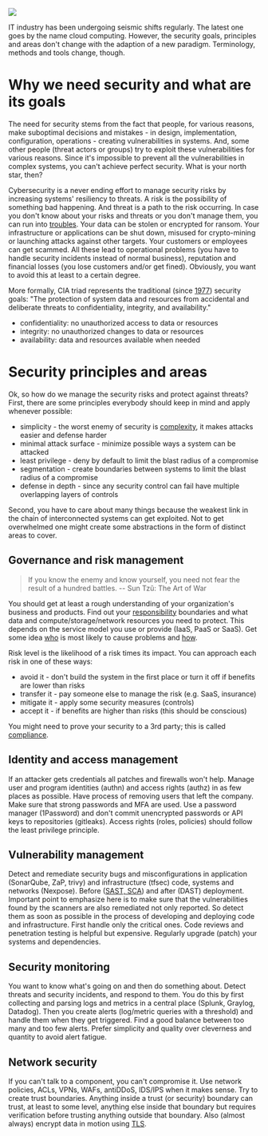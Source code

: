 ![](https://user-images.githubusercontent.com/1047259/222765764-e826697a-0f33-4240-892f-db39265adbbc.png)

IT industry has been undergoing seismic shifts regularly. The latest one goes by the name cloud computing. However, the security goals, principles and areas don't change with the adaption of a new paradigm. Terminology, methods and tools change, though.

# Why we need security and what are its goals

The need for security stems from the fact that people, for various reasons, make suboptimal decisions and mistakes - in design, implementation, configuration, operations - creating vulnerabilities in systems. And, some other people (threat actors or groups) try to exploit these vulnerabilities for various reasons. Since it's impossible to prevent all the vulnerabilities in complex systems, you can't achieve perfect security. What is your north star, then?

Cybersecurity is a never ending effort to manage security risks by increasing systems' resiliency to threats. A risk is the possibility of something bad happening. And threat is a path to the risk occurring. In case you don't know about your risks and threats or you don't manage them, you can run into [troubles](https://www.hackmageddon.com/). Your data can be stolen or encrypted for ransom. Your infrastructure or applications can be shut down, misused for crypto-mining or launching attacks against other targets. Your customers or employees can get scammed. All these lead to operational problems (you have to handle security incidents instead of normal business), reputation and financial losses (you lose customers and/or get fined). Obviously, you want to avoid this at least to a certain degree.

More formally, CIA triad represents the traditional (since [1977](https://nvlpubs.nist.gov/nistpubs/Legacy/SP/nbsspecialpublication500-19.pdf)) security goals: "The protection of system data and resources from accidental and deliberate threats to confidentiality, integrity, and availability."

* confidentiality: no unauthorized access to data or resources
* integrity: no unauthorized changes to data or resources
* availability: data and resources available when needed

# Security principles and areas

Ok, so how do we manage the security risks and protect against threats? First, there are some principles everybody should keep in mind and apply whenever possible:

* simplicity - the worst enemy of security is [complexity](https://www.schneier.com/blog/archives/2022/08/security-and-cheap-complexity.html), it makes attacks easier and defense harder
* minimal attack surface - minimize possible ways a system can be attacked
* least privilege - deny by default to limit the blast radius of a compromise
* segmentation - create boundaries between systems to limit the blast radius of a compromise
* defense in depth - since any security control can fail have multiple overlapping layers of controls

Second, you have to care about many things because the weakest link in the chain of interconnected systems can get exploited. Not to get overwhelmed one might create some abstractions in the form of distinct areas to cover.

## Governance and risk management

> If you know the enemy and know yourself, you need not fear the result of a hundred battles. -- Sun Tzŭ: The Art of War

You should get at least a rough understanding of your organization's business and products. Find out your [responsibility](https://docs.aws.amazon.com/wellarchitected/latest/security-pillar/shared-responsibility.html) boundaries and what data and compute/storage/network resources you need to protect. This depends on the service model you use or provide (IaaS, PaaS or SaaS). Get some idea [who](https://github.com/jreisinger/docs/blob/master/notes/sec/threat-actors.md) is most likely to cause problems and [how](https://attack.mitre.org).

Risk level is the likelihood of a risk times its impact. You can approach each risk in one of these ways:

* avoid it - don't build the system in the first place or turn it off if benefits are lower than risks
* transfer it - pay someone else to manage the risk (e.g. SaaS, insurance)
* mitigate it - apply some security measures (controls)
* accept it - if benefits are higher than risks (this should be conscious)

You might need to prove your security to a 3rd party; this is called [compliance](https://aws.amazon.com/compliance/).

## Identity and access management

If an attacker gets credentials all patches and firewalls won't help. Manage user and program identities (authn) and access rights (authz) in as few places as possible. Have process of removing users that left the company. Make sure that strong passwords and MFA are used. Use a password manager (1Password) and don't commit unencrypted passwords or API keys to repositories (gitleaks). Access rights (roles, policies) should follow the least privilege principle.

## Vulnerability management

Detect and remediate security bugs and misconfigurations in application (SonarQube, ZaP, trivy) and infrastructure (tfsec) code, systems and networks (Nexpose). Before ([SAST, SCA](https://github.blog/2022-09-09-sca-vs-sast-what-are-they-and-which-one-is-right-for-you/)) and after (DAST) deployment. Important point to emphasize here is to make sure that the vulnerabilities found by the scanners are also remediated not only reported. So detect them as soon as possible in the process of developing and deploying code and infrastructure. First handle only the critical ones. Code reviews and penetration testing is helpful but expensive. Regularly upgrade (patch) your systems and dependencies.

## Security monitoring

You want to know what's going on and then do something about. Detect threats and security incidents, and respond to them. You do this by first collecting and parsing logs and metrics in a central place (Splunk, Graylog, Datadog). Then you create alerts (log/metric queries with a threshold) and handle them when they get triggered. Find a good balance between too many and too few alerts. Prefer simplicity and quality over cleverness and quantity to avoid alert fatigue.

## Network security

If you can't talk to a component, you can't compromise it. Use network policies, ACLs, VPNs, WAFs, antiDDoS, IDS/IPS when it makes sense. Try to create trust boundaries. Anything inside a trust (or security) boundary can trust, at least to some level, anything else inside that boundary but requires verification before trusting anything outside that boundary. Also (almost always) encrypt data in motion using [TLS](https://github.com/jreisinger/docs/blob/master/blog/gosec/2023-09-26-go-for-cybersecurity-learning.md#what-is-tls---learning-by-reading).
